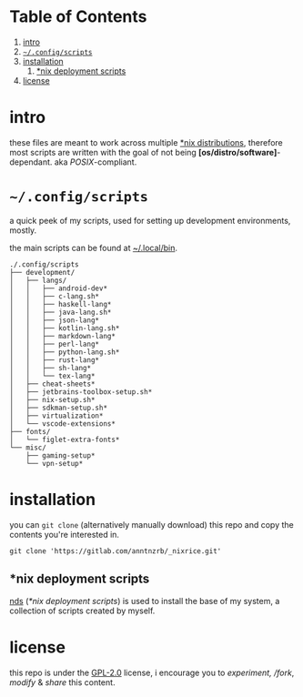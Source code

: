 
# Table of Contents

1.  [intro](#org2dc78c3)
2.  [`~/.config/scripts`](#org9ac37bb)
3.  [installation](#org677c04a)
    1.  [\*nix deployment scripts](#org0cb5814)
4.  [license](#orgdba45cb)



<a id="org2dc78c3"></a>

# intro

these files are meant to work across multiple [\*nix distributions](https://0x0.st/HNfM), therefore
most scripts are written with the goal of not being
**[os/distro/software]**-dependant. aka *POSIX*-compliant.


<a id="org9ac37bb"></a>

# `~/.config/scripts`

a quick peek of my scripts, used for setting up development environments,
mostly.

the main scripts can be found at [~/.local/bin](./.local/bin).

    ./.config/scripts
    ├── development/
    │   ├── langs/
    │   │   ├── android-dev*
    │   │   ├── c-lang.sh*
    │   │   ├── haskell-lang*
    │   │   ├── java-lang.sh*
    │   │   ├── json-lang*
    │   │   ├── kotlin-lang.sh*
    │   │   ├── markdown-lang*
    │   │   ├── perl-lang*
    │   │   ├── python-lang.sh*
    │   │   ├── rust-lang*
    │   │   ├── sh-lang*
    │   │   └── tex-lang*
    │   ├── cheat-sheets*
    │   ├── jetbrains-toolbox-setup.sh*
    │   ├── nix-setup.sh*
    │   ├── sdkman-setup.sh*
    │   ├── virtualization*
    │   └── vscode-extensions*
    ├── fonts/
    │   └── figlet-extra-fonts*
    └── misc/
        ├── gaming-setup*
        └── vpn-setup*


<a id="org677c04a"></a>

# installation

you can `git clone` (alternatively manually download) this repo and copy the
contents you're interested in.

    git clone 'https://gitlab.com/anntnzrb/_nixrice.git'


<a id="org0cb5814"></a>

## \*nix deployment scripts

[nds](https://gitlab.com/anntnzrb/nds) (*\*nix deployment scripts*) is used to install the base of my system, a
collection of scripts created by myself.


<a id="orgdba45cb"></a>

# license

this repo is under the [GPL-2.0](https://0x0.st/HNVH) license, i encourage you to *experiment, /fork*,
*modify* & *share* this content.
